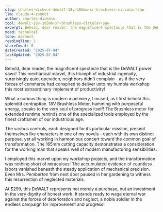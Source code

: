 ```yaml
---
slug: charles-dickens-dewalt-18v-165mm-xr-brushless-circular-saw
llm: claude-4-sonnet
author: charles-dickens
tool: dewalt-18v-165mm-xr-brushless-circular-saw
excerpt: Behold, dear reader, the magnificent spectacle that is the DeWALT power saws.
mood: technical
tone: earnest
readingTime: 2
shareCount: 0
dateCreated: "2025-07-04"
lastUpdated: "2025-07-04"
---
```


Behold, dear reader, the magnificent spectacle that is the DeWALT power saws! This mechanical marvel, this triumph of industrial ingenuity, surprisingly quiet operation, neighbors didn't complain - as if the very forces of commerce had conspired to deliver unto my humble workshop this most extraordinary implement of productivity!

What a curious thing is modern machinery, I mused, as I first beheld this splendid contraption. 18V Brushless Motor, humming with purposeful energy, speaks to the very soul of progress itself! The Brushless motor for extended runtime reminds one of the specialized tools employed by the finest craftsmen of our industrious age.

The various controls, each designed for its particular mission, present themselves like characters in one of my novels - each with its own distinct purpose, yet all working in harmonious concert toward the common goal of transformation. The 165mm cutting capacity demonstrates a consideration for the working man that speaks well of modern manufacturing sensibilities.

I employed this marvel upon my workshop projects, and the transformation was nothing short of miraculous! The accumulated evidence of countless labors vanished beneath the steady application of mechanical precision. Even Mrs. Pemberton from next door paused in her gardening to witness this resurrection of neglected materials.

At $299, this DeWALT represents not merely a purchase, but an investment in the very dignity of honest work. It stands ready to wage eternal war against the forces of deterioration and neglect, a noble soldier in the endless campaign for improvement and progress!
